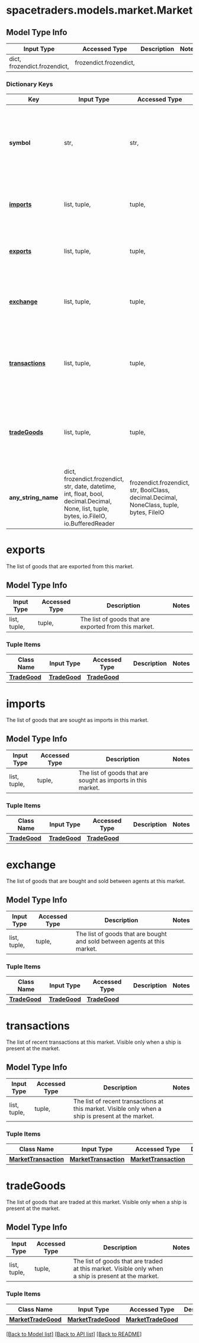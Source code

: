 # spacetraders.models.market.Market

## Model Type Info
Input Type | Accessed Type | Description | Notes
------------ | ------------- | ------------- | -------------
dict, frozendict.frozendict,  | frozendict.frozendict,  |  | 

### Dictionary Keys
Key | Input Type | Accessed Type | Description | Notes
------------ | ------------- | ------------- | ------------- | -------------
**symbol** | str,  | str,  | The symbol of the market. The symbol is the same as the waypoint where the market is located. | 
**[imports](#imports)** | list, tuple,  | tuple,  | The list of goods that are sought as imports in this market. | 
**[exports](#exports)** | list, tuple,  | tuple,  | The list of goods that are exported from this market. | 
**[exchange](#exchange)** | list, tuple,  | tuple,  | The list of goods that are bought and sold between agents at this market. | 
**[transactions](#transactions)** | list, tuple,  | tuple,  | The list of recent transactions at this market. Visible only when a ship is present at the market. | [optional] 
**[tradeGoods](#tradeGoods)** | list, tuple,  | tuple,  | The list of goods that are traded at this market. Visible only when a ship is present at the market. | [optional] 
**any_string_name** | dict, frozendict.frozendict, str, date, datetime, int, float, bool, decimal.Decimal, None, list, tuple, bytes, io.FileIO, io.BufferedReader | frozendict.frozendict, str, BoolClass, decimal.Decimal, NoneClass, tuple, bytes, FileIO | any string name can be used but the value must be the correct type | [optional]

# exports

The list of goods that are exported from this market.

## Model Type Info
Input Type | Accessed Type | Description | Notes
------------ | ------------- | ------------- | -------------
list, tuple,  | tuple,  | The list of goods that are exported from this market. | 

### Tuple Items
Class Name | Input Type | Accessed Type | Description | Notes
------------- | ------------- | ------------- | ------------- | -------------
[**TradeGood**](TradeGood.md) | [**TradeGood**](TradeGood.md) | [**TradeGood**](TradeGood.md) |  | 

# imports

The list of goods that are sought as imports in this market.

## Model Type Info
Input Type | Accessed Type | Description | Notes
------------ | ------------- | ------------- | -------------
list, tuple,  | tuple,  | The list of goods that are sought as imports in this market. | 

### Tuple Items
Class Name | Input Type | Accessed Type | Description | Notes
------------- | ------------- | ------------- | ------------- | -------------
[**TradeGood**](TradeGood.md) | [**TradeGood**](TradeGood.md) | [**TradeGood**](TradeGood.md) |  | 

# exchange

The list of goods that are bought and sold between agents at this market.

## Model Type Info
Input Type | Accessed Type | Description | Notes
------------ | ------------- | ------------- | -------------
list, tuple,  | tuple,  | The list of goods that are bought and sold between agents at this market. | 

### Tuple Items
Class Name | Input Type | Accessed Type | Description | Notes
------------- | ------------- | ------------- | ------------- | -------------
[**TradeGood**](TradeGood.md) | [**TradeGood**](TradeGood.md) | [**TradeGood**](TradeGood.md) |  | 

# transactions

The list of recent transactions at this market. Visible only when a ship is present at the market.

## Model Type Info
Input Type | Accessed Type | Description | Notes
------------ | ------------- | ------------- | -------------
list, tuple,  | tuple,  | The list of recent transactions at this market. Visible only when a ship is present at the market. | 

### Tuple Items
Class Name | Input Type | Accessed Type | Description | Notes
------------- | ------------- | ------------- | ------------- | -------------
[**MarketTransaction**](MarketTransaction.md) | [**MarketTransaction**](MarketTransaction.md) | [**MarketTransaction**](MarketTransaction.md) |  | 

# tradeGoods

The list of goods that are traded at this market. Visible only when a ship is present at the market.

## Model Type Info
Input Type | Accessed Type | Description | Notes
------------ | ------------- | ------------- | -------------
list, tuple,  | tuple,  | The list of goods that are traded at this market. Visible only when a ship is present at the market. | 

### Tuple Items
Class Name | Input Type | Accessed Type | Description | Notes
------------- | ------------- | ------------- | ------------- | -------------
[**MarketTradeGood**](MarketTradeGood.md) | [**MarketTradeGood**](MarketTradeGood.md) | [**MarketTradeGood**](MarketTradeGood.md) |  | 

[[Back to Model list]](../../README.md#documentation-for-models) [[Back to API list]](../../README.md#documentation-for-api-endpoints) [[Back to README]](../../README.md)

